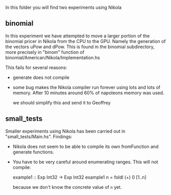 In this folder you will find two experiments using Nikola


binomial
--------
In this experiment we have attempted to move a larger portion of the
binomial pricer in Nikola from the CPU to the GPU. Namely the
generation of the vectors uPow and dPow. This is found in the binomial
subdirectory, more precisely in "binom" function of
binomial/American/Nikola/Implementation.hs

This fails for several reasons:

 * generate does not compile
 * some bug makes the Nikola compiler run forever using lots and lots
   of memory. After 10 minutes around 60% of napoleons memory was used.
   
   we should simplify this and send it to Geoffrey


small_tests
-----------
Smaller experiments using Nikola has been carried out in
"small_tests/Main.hs". Findings:

 * Nikola does not seem to be able to compile its own fromFunction and
   generate functions.
 
 * You have to be very careful around enumerating ranges. This will
   not compile:
   
     example1 :: Exp Int32 -> Exp Int32
     example1 n = foldl (+) 0 [1..n]
   
   because we don't know the concrete value of `n` yet.

